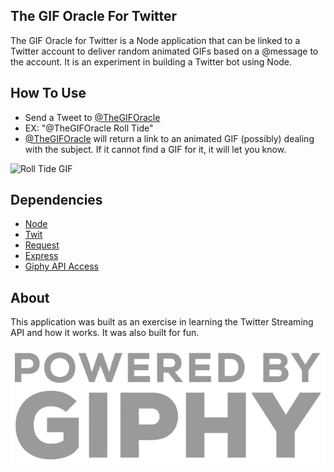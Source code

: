 ## The GIF Oracle For Twitter ##

The GIF Oracle for Twitter is a Node application that can be linked to a Twitter account to deliver random animated GIFs based on a @message to the account.  It is an experiment in building a Twitter bot using Node.

How To Use
-------
 - Send a Tweet to [@TheGIFOracle](https://twitter.com/TheGIFOracle)
  - EX: "@TheGIFOracle Roll Tide"
 - [@TheGIFOracle](https://twitter.com/TheGIFOracle) will return a link to an animated GIF (possibly) dealing with the subject.  If it cannot find a GIF for it, it will let you know.
 
 ![Roll Tide GIF](http://media.giphy.com/media/3oEdv5gaBMdk5JsWKA/giphy.gif)

Dependencies
-------

 - [Node](https://nodejs.org/)
 - [Twit](https://github.com/ttezel/twit)
 - [Request](https://github.com/request/request)
 - [Express](http://expressjs.com/)
 - [Giphy API Access](https://api.giphy.com/)

About
-------
This application was built as an exercise in learning the Twitter Streaming API and how it works.  It was also built for fun.  

![enter image description here](https://raw.githubusercontent.com/Zozman/TheGifOracleChrome/master/screenshots/giphyLogo.gif)
